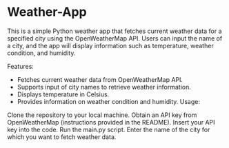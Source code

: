 # Weather-App
This is a simple Python weather app that fetches current weather data for a specified city using the OpenWeatherMap API. Users can input the name of a city, and the app will display information such as temperature, weather condition, and humidity.

Features:

- Fetches current weather data from OpenWeatherMap API.
- Supports input of city names to retrieve weather information.
- Displays temperature in Celsius.
- Provides information on weather condition and humidity.
Usage:

Clone the repository to your local machine.
Obtain an API key from OpenWeatherMap (instructions provided in the README).
Insert your API key into the code.
Run the main.py script.
Enter the name of the city for which you want to fetch weather data.
